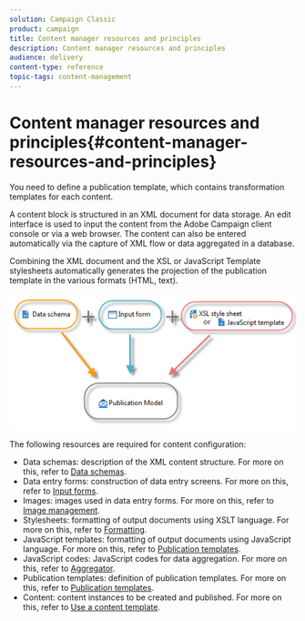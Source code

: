 ```yaml
---
solution: Campaign Classic
product: campaign
title: Content manager resources and principles
description: Content manager resources and principles
audience: delivery
content-type: reference
topic-tags: content-management
---
```


# Content manager resources and principles{#content-manager-resources-and-principles}

You need to define a publication template, which contains transformation templates for each content.

A content block is structured in an XML document for data storage. An edit interface is used to input the content from the Adobe Campaign client console or via a web browser. The content can also be entered automatically via the capture of XML flow or data aggregated in a database.

Combining the XML document and the XSL or JavaScript Template stylesheets automatically generates the projection of the publication template in the various formats (HTML, text).

![](assets/d_ncs_content_process.png)

The following resources are required for content configuration:

* Data schemas: description of the XML content structure. For more on this, refer to [Data schemas](../../delivery/using/data-schemas.md).
* Data entry forms: construction of data entry screens. For more on this, refer to [Input forms](../../delivery/using/input-forms.md).
* Images: images used in data entry forms. For more on this, refer to [Image management](../../delivery/using/formatting.md#image-management).
* Stylesheets: formatting of output documents using XSLT language. For more on this, refer to [Formatting](../../delivery/using/formatting.md).
* JavaScript templates: formatting of output documents using JavaScript language. For more on this, refer to [Publication templates](../../delivery/using/publication-templates.md).
* JavaScript codes: JavaScript codes for data aggregation. For more on this, refer to [Aggregator](../../delivery/using/publication-templates.md#aggregator).
* Publication templates: definition of publication templates. For more on this, refer to [Publication templates](../../delivery/using/publication-templates.md).
* Content: content instances to be created and published. For more on this, refer to [Use a content template](../../delivery/using/using-a-content-template.md).
